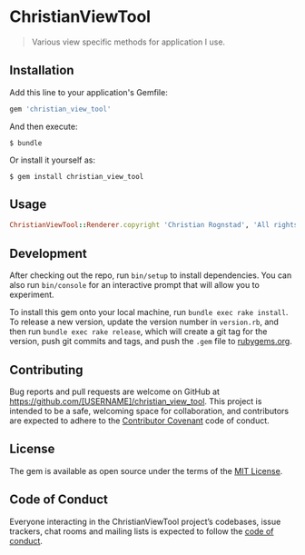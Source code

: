 # ChristianViewTool

> Various view specific methods for application I use.

## Installation

Add this line to your application's Gemfile:

```ruby
gem 'christian_view_tool'
```

And then execute:

    $ bundle

Or install it yourself as:

    $ gem install christian_view_tool

## Usage
```ruby
ChristianViewTool::Renderer.copyright 'Christian Rognstad', 'All rights reserved'
```
## Development

After checking out the repo, run `bin/setup` to install dependencies. You can also run `bin/console` for an interactive prompt that will allow you to experiment.

To install this gem onto your local machine, run `bundle exec rake install`. To release a new version, update the version number in `version.rb`, and then run `bundle exec rake release`, which will create a git tag for the version, push git commits and tags, and push the `.gem` file to [rubygems.org](https://rubygems.org).

## Contributing

Bug reports and pull requests are welcome on GitHub at https://github.com/[USERNAME]/christian_view_tool. This project is intended to be a safe, welcoming space for collaboration, and contributors are expected to adhere to the [Contributor Covenant](http://contributor-covenant.org) code of conduct.

## License

The gem is available as open source under the terms of the [MIT License](https://opensource.org/licenses/MIT).

## Code of Conduct

Everyone interacting in the ChristianViewTool project’s codebases, issue trackers, chat rooms and mailing lists is expected to follow the [code of conduct](https://github.com/[USERNAME]/christian_view_tool/blob/master/CODE_OF_CONDUCT.md).
